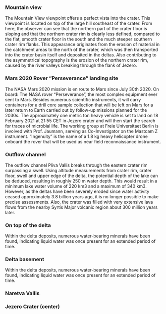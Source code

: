 ### Mountain view

The Mountain View viewpoint offers a perfect vista into the crater. This viewpoint is located on top of the large hill southeast of the crater. From here, the observer can see that the northern part of the crater floor is sloping and that the northern crater rim is clearly less defined, compared to the flat, smooth crater floor in the south and the much steeper southern crater rim flanks. This appearance originates from the erosion of material in the catchment areas to the north of the crater, which was then transported into the crater basin itself and deposited in the deltas. Also contributing to the asymmetrical topography is the erosion of the northern crater rim, caused by the river valleys breaking through the flank of Jezero.

### Mars 2020 Rover &ldquo;Perseverance&rdquo; landing site

The NASA Mars 2020 mission is en route to Mars since July 30th 2020. On board: The NASA rover “Perseverance”, the most complex equipment ever sent to Mars. Besides numerous scientific instruments, it will carry containers for a drill core sample collection that will be left on Mars for a later return to Earth carried out by follow-up missions planned for the 2030s. The approximately one metric ton heavy vehicle is set to land on 18 February 2021 at 21:55 CET in Jezero crater and will then start the search for traces of microbial life. The working group at Freie Universitaet Berlin is involved with Prof. Jaumann, serving as Co-Investigator on the Mastcam Z instrument. “Ingenuity” is the name of a 1.8 kg heavy helicopter drone onboard the rover that will be used as near field reconnaissance instrument.

### Outflow channel

The outflow channel Pliva Vallis breaks through the eastern crater rim surpassing a swell. Using altitude measurements from crater rim, crater floor, swell and upper edge of the delta, the potential depth of the lake can be deduced, resulting in roughly 250 m water depth. This would result in a minimum lake water volume of 220 km3 and a maximum of 340 km3. However, as the deltas have been severely eroded since water activity ceased approximately 3.8 billion years ago, it is no longer possible to make precise assessments. Also, the crater was filled with very extensive lava flows from the nearby Syrtis Major volcanic region about 300 million years later.

### On top of the delta

Within the delta deposits, numerous water-bearing minerals have been found, indicating liquid water was once present for an extended period of time.

### Delta basement

Within the delta deposits, numerous water-bearing minerals have been found, indicating liquid water was once present for an extended period of time.

### Naretva Vallis

### Jezero Crater (center)

